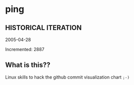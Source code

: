 # ping

## HISTORICAL ITERATION
2005-04-28

Incremented: 2887

## What is this?? 
Linux skills to hack the github commit visualization chart `;-)`
